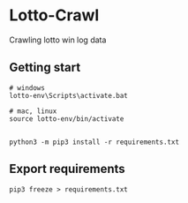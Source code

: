 # Lotto-Crawl
Crawling lotto win log data


## Getting start

```
# windows
lotto-env\Scripts\activate.bat

# mac, linux
source lotto-env/bin/activate


python3 -m pip3 install -r requirements.txt
```

## Export requirements

```
pip3 freeze > requirements.txt
```